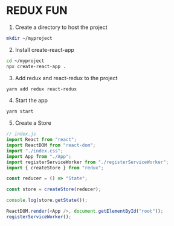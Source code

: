 # REDUX FUN

1.  Create a directory to host the project

```bash
mkdir ~/myproject
```

2.  Install create-react-app

```bash
cd ~/myproject
npx create-react-app .
```

3.  Add redux and react-redux to the project

```bash
yarn add redux react-redux
```

4.  Start the app

```bash
yarn start
```

5.  Create a Store

```javascript
// index.js
import React from "react";
import ReactDOM from "react-dom";
import "./index.css";
import App from "./App";
import registerServiceWorker from "./registerServiceWorker";
import { createStore } from "redux";

const reducer = () => "State";

const store = createStore(reducer);

console.log(store.getState());

ReactDOM.render(<App />, document.getElementById("root"));
registerServiceWorker();
```
